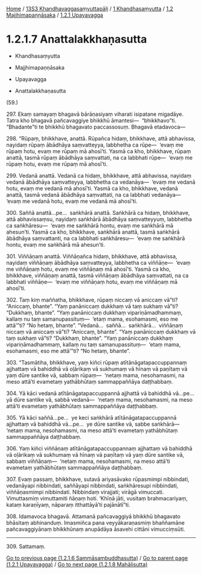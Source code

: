 
[Home](/) / [13S3 Khandhavaggasaṃyuttapāḷi](../../../../13S3.md) / [1 Khandhasaṃyutta](../../../1.md) / [1.2 Majjhimapaṇṇāsaka](../../1.2.md) / [1.2.1 Upayavagga](../1.2.1.md)

# 1.2.1.7 Anattalakkhaṇasutta

* Khandhasaṃyutta

* Majjhimapaṇṇāsaka

* Upayavagga

* Anattalakkhaṇasutta

(59.)

297\. Ekaṃ samayaṃ bhagavā bārāṇasiyaṃ viharati isipatane migadāye. Tatra kho bhagavā pañcavaggiye bhikkhū āmantesi—  “bhikkhavo”ti. “Bhadante”ti te bhikkhū bhagavato paccassosuṃ. Bhagavā etadavoca—

298\. “Rūpaṃ, bhikkhave, anattā. Rūpañca hidaṃ, bhikkhave, attā abhavissa, nayidaṃ rūpaṃ ābādhāya saṃvatteyya, labbhetha ca rūpe—  ‘evaṃ me rūpaṃ hotu, evaṃ me rūpaṃ mā ahosī’ti. Yasmā ca kho, bhikkhave, rūpaṃ anattā, tasmā rūpaṃ ābādhāya saṃvattati, na ca labbhati rūpe—  ‘evaṃ me rūpaṃ hotu, evaṃ me rūpaṃ mā ahosī’ti.

299\. Vedanā anattā. Vedanā ca hidaṃ, bhikkhave, attā abhavissa, nayidaṃ vedanā ābādhāya saṃvatteyya, labbhetha ca vedanāya—  ‘evaṃ me vedanā hotu, evaṃ me vedanā mā ahosī’ti. Yasmā ca kho, bhikkhave, vedanā anattā, tasmā vedanā ābādhāya saṃvattati, na ca labbhati vedanāya—  ‘evaṃ me vedanā hotu, evaṃ me vedanā mā ahosī’ti.

300\. Saññā anattā…pe…  saṅkhārā anattā. Saṅkhārā ca hidaṃ, bhikkhave, attā abhavissaṃsu, nayidaṃ saṅkhārā ābādhāya saṃvatteyyuṃ, labbhetha ca saṅkhāresu—  ‘evaṃ me saṅkhārā hontu, evaṃ me saṅkhārā mā ahesun’ti. Yasmā ca kho, bhikkhave, saṅkhārā anattā, tasmā saṅkhārā ābādhāya saṃvattanti, na ca labbhati saṅkhāresu—  ‘evaṃ me saṅkhārā hontu, evaṃ me saṅkhārā mā ahesun’ti.

301\. Viññāṇaṃ anattā. Viññāṇañca hidaṃ, bhikkhave, attā abhavissa, nayidaṃ viññāṇaṃ ābādhāya saṃvatteyya, labbhetha ca viññāṇe—  ‘evaṃ me viññāṇaṃ hotu, evaṃ me viññāṇaṃ mā ahosī’ti. Yasmā ca kho, bhikkhave, viññāṇaṃ anattā, tasmā viññāṇaṃ ābādhāya saṃvattati, na ca labbhati viññāṇe—  ‘evaṃ me viññāṇaṃ hotu, evaṃ me viññāṇaṃ mā ahosī’ti.

302\. Taṃ kiṃ maññatha, bhikkhave, rūpaṃ niccaṃ vā aniccaṃ vā”ti? “Aniccaṃ, bhante”. “Yaṃ panāniccaṃ dukkhaṃ vā taṃ sukhaṃ vā”ti? “Dukkhaṃ, bhante”. “Yaṃ panāniccaṃ dukkhaṃ vipariṇāmadhammaṃ, kallaṃ nu taṃ samanupassituṃ—  ‘etaṃ mama, esohamasmi, eso me attā’”ti? “No hetaṃ, bhante”. “Vedanā…  saññā…  saṅkhārā…  viññāṇaṃ niccaṃ vā aniccaṃ vā”ti? “Aniccaṃ, bhante”. “Yaṃ panāniccaṃ dukkhaṃ vā taṃ sukhaṃ vā”ti? “Dukkhaṃ, bhante”. “Yaṃ panāniccaṃ dukkhaṃ vipariṇāmadhammaṃ, kallaṃ nu taṃ samanupassituṃ—  ‘etaṃ mama, esohamasmi, eso me attā’”ti? “No hetaṃ, bhante”.

303\. “Tasmātiha, bhikkhave, yaṃ kiñci rūpaṃ atītānāgatapaccuppannaṃ ajjhattaṃ vā bahiddhā vā oḷārikaṃ vā sukhumaṃ vā hīnaṃ vā paṇītaṃ vā yaṃ dūre santike vā, sabbaṃ rūpaṃ—  ‘netaṃ mama, nesohamasmi, na meso attā’ti evametaṃ yathābhūtaṃ sammappaññāya daṭṭhabbaṃ.

304\. Yā kāci vedanā atītānāgatapaccuppannā ajjhattā vā bahiddhā vā…pe…  yā dūre santike vā, sabbā vedanā—  ‘netaṃ mama, nesohamasmi, na meso attā’ti evametaṃ yathābhūtaṃ sammappaññāya daṭṭhabbaṃ.

305\. Yā kāci saññā…pe…  ye keci saṅkhārā atītānāgatapaccuppannā ajjhattaṃ vā bahiddhā vā…pe…  ye dūre santike vā, sabbe saṅkhārā—  ‘netaṃ mama, nesohamasmi, na meso attā’ti evametaṃ yathābhūtaṃ sammappaññāya daṭṭhabbaṃ.

306\. Yaṃ kiñci viññāṇaṃ atītānāgatapaccuppannaṃ ajjhattaṃ vā bahiddhā vā oḷārikaṃ vā sukhumaṃ vā hīnaṃ vā paṇītaṃ vā yaṃ dūre santike vā, sabbaṃ viññāṇaṃ—  ‘netaṃ mama, nesohamasmi, na meso attā’ti evametaṃ yathābhūtaṃ sammappaññāya daṭṭhabbaṃ.

307\. Evaṃ passaṃ, bhikkhave, sutavā ariyasāvako rūpasmimpi nibbindati, vedanāyapi nibbindati, saññāyapi nibbindati, saṅkhāresupi nibbindati, viññāṇasmimpi nibbindati. Nibbindaṃ virajjati; virāgā vimuccati. Vimuttasmiṃ vimuttamiti ñāṇaṃ hoti. ‘Khīṇā jāti, vusitaṃ brahmacariyaṃ, kataṃ karaṇīyaṃ, nāparaṃ itthattāyā’ti pajānātī”ti.

308\. Idamavoca bhagavā. Attamanā pañcavaggiyā bhikkhū bhagavato bhāsitaṃ abhinanduṃ. Imasmiñca pana veyyākaraṇasmiṃ bhaññamāne pañcavaggiyānaṃ bhikkhūnaṃ anupādāya āsavehi cittāni vimucciṃsūti.

---

309\. Sattamaṃ.



[Go to previous page (1.2.1.6 Sammāsambuddhasutta)](1.2.1.6.md) / [Go to parent page (1.2.1 Upayavagga)](../1.2.1.md) / [Go to next page (1.2.1.8 Mahālisutta)](1.2.1.8.md)


